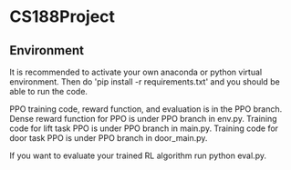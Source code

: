 ﻿# CS188Project

## Environment

It is recommended to activate your own anaconda or python virtual environment. Then do 'pip install -r requirements.txt' and you should be able to run the code.
 
PPO training code, reward function, and evaluation is in the PPO branch. Dense reward function for PPO is under PPO branch in env.py. Training code for lift task PPO is under PPO branch in main.py. Training code for door task PPO is under PPO branch in door_main.py.

If you want to evaluate your trained RL algorithm run python eval.py.
